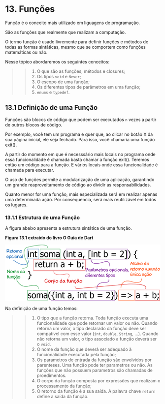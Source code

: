 # 13. Funções #
>
Função é o conceito mais utilizado em liguagens de programação. 
>
>
São as funções que realmente que realizam a computação.  
>
>
 O termo função é usado livremente para definir funções e métodos de todas as 
 formas sintáticas, mesmo que se comportem como funções matemáticas ou não.
>
>
Nesse tópico abordaremos os seguintes conceitos:
>
>>1. O que são as funções, métodos e closures;
>>2. Os tipos `void` e `Never`;
>>3. O escopo de uma função;
>>4. Os diferentes tipos de parâmetros em uma função;
>>5. `enums` e `typedef`.
>

## 13.1 Definição de uma Função ##
>
Funções são blocos de código que podem ser executados `n` vezes a partir de outros
blocos de código. 
>
Por exemplo, você tem um programa e quer que, ao clicar no botão X da sua página 
inicial, ele seja fechado. Para isso, você chamaria uma função exit(). 
>
A partir do momento em que é necesssário mais locais no programa onde essa funcionalidade é 
chamada basta chamar a função exit(). Teremos então um código para a função. E vários locais onde 
essa funcionalidade é chamada para executar.
>
>
O uso de funções permite a modularização de uma aplicação, garantindo um grande 
reaproveitamento de código ao dividir as responsabilidades. 
>
>
Quanto menor for uma função, mais especializada será em realizar apenas uma 
determinada ação. Por consequencia, será mais reutilizável em todos os lugares.
>

### 13.1.1 Estrutura de uma Função ###
>
A figura abaixo apresenta a estrutura sintática de uma função.
>
**Figura 13.1 extraído do livro O Guia de Dart**
>
![Estrutura de uma função.](/98-figuras/13-funcoes/estrutura_funcao.png "Estrura de uma função.")
>
>
Na definição de uma função temos:
>
>> 1. O tipo que a função retorna. Toda função executa uma funcionalidade que 
      pode retornar um valor ou não. Quando retorna um valor, o tipo declarado da
      função deve ser compatível com esse valor (`int`, `double`, `String`, ...). Quando 
      não retorna um valor, o tipo associado a função deverá ser o `void`. 
>> 2. O nome da função que deverá ser adequado à funcionalidade executada pela função;
>> 3. Os parametros de entrada da função são envolvidos por parenteses. Uma função pode ter parametros 
      ou não. As funções que não possuem parametros são chamadas de proedimentos. 
>> 4. O corpo da função composta por expressões que realizam o processamento da função;
>> 5. O retorno da função é a sua saída. A palavra chave `return` define a saída da
      função.
>
